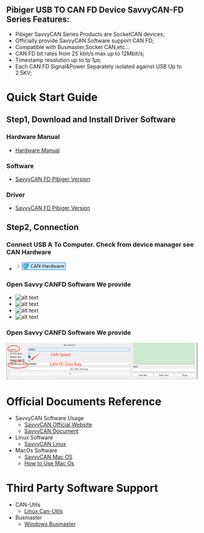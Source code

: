 ## Pibiger USB TO CAN FD Device SavvyCAN-FD Series Features:

- Pibiger SavvyCAN Series Products are SocketCAN devices;
- Officially provide SavvyCAN Software support CAN FD;
- Compatible with Busmaster,Socket CAN,etc...
- CAN FD bit rates from 25 kbit/s max up to 12Mbit/s;
- Timestamp resolution up to tp 1μs;
- Each CAN FD Signal&Power Separately isolated against USB Up to 2.5KV; 

# Quick Start Guide

## Step1, Download and Install Driver Software

### Hardware Manual
- [Hardware Manual](https://files.gitbook.com/v0/b/gitbook-x-prod.appspot.com/o/spaces%2FkOVFVvzO53fwzjprHC3b%2Fuploads%2Fq8XuNggLNE8Li1Itzc12%2FSavvyCAN%20Hardware%20Manual.pdf?alt=media&token=3fedd629-5810-41ce-8744-5243521f1296 " Hardware Manual")

### Software 
- [SavvyCAN FD Pibiger Version](https://files.gitbook.com/v0/b/gitbook-x-prod.appspot.com/o/spaces%2FkOVFVvzO53fwzjprHC3b%2Fuploads%2FXWsnIRO7RFNQBn8b8Hdv%2FSavvyCAN-FD.zip?alt=media&token=69a374d1-501b-4e08-abd3-9a4f8977f5a2 "SavvyCAN FD")

### Driver
- [SavvyCAN FD Pibiger Version](https://2214540728-files.gitbook.io/~/files/v0/b/gitbook-x-prod.appspot.com/o/spaces%2Fc9gHV3stj5J1Ngg514P3%2Fuploads%2FUyljf23EipSyIKCzDi6F%2FDriver.zip?alt=media&token=ac1d46af-f95f-45f2-8995-8e88e9a22c85 "SavvyCAN FD")

## Step2, Connection

### Connect USB  A To Computer. Check from device manager see CAN Hardware
 - ![alt text](https://github.com/pibiger-tech/pu2canfd-c/blob/main/images/HARDWARE.png)

### Open Savvy CANFD Software We provide
- ![alt text](https://github.com/pibiger-tech/pu2canfd-c/blob/main/images/Step1.PNG)
- ![alt text](https://github.com/pibiger-tech/pu2canfd-c/blob/main/images/Step2.PNG)
- ![alt text](https://github.com/pibiger-tech/pu2canfd-c/blob/main/images/Step3-Step4.png)
- ![alt text](https://github.com/pibiger-tech/pu2canfd-c/blob/main/images/Step5.PNG)
###  Open Savvy CANFD Software We provide
![alt text](https://github.com/pibiger-tech/pu2canfd-c/blob/main/images/Step6.png)

# Official Documents Reference
- SavvyCAN Software Usage 
  - [SavvyCAN Official Website](https://www.savvycan.com/)
  - [SavvyCAN Document](https://www.savvycan.com/docs/)
- Linux Software
  - [SavvyCAN Linux](https://github.com/collin80/SavvyCAN/releases/download/V208/SavvyCAN-x86_64.AppImage)
- MacOs Software
  - [SavvyCAN Mac OS](https://github.com/collin80/SavvyCAN/releases/download/V208/SavvyCAN.dmg)
   - [How to Use Mac Os](https://docs.123buyelectronic.com/home/user-manual/3-how-to-use-on-mac-os)

# Third Party Software Support
- CAN-Utils
  - [Linux Can-Utils](https://github.com/pibiger-tech/PU2CANFD-C/tree/main/For_Linux_SocketCAN)
- Busmaster
  - [Windows Busmaster](https://rbei-etas.github.io/busmaster/)
